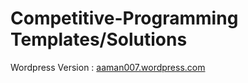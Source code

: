 # Competitive-Programming Templates/Solutions


Wordpress Version : [aaman007.wordpress.com](https://aaman007.wordpress.com)
